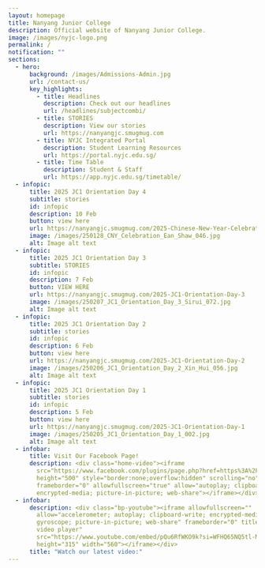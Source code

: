 ```yaml
---
layout: homepage
title: Nanyang Junior College
description: Official website of Nanyang Junior College.
image: /images/nyjc-logo.png
permalink: /
notification: ""
sections:
  - hero:
      background: /images/Admissions-Admin.jpg
      url: /contact-us/
      key_highlights:
        - title: Headlines
          description: Check out our headlines
          url: /headlines/subjectcombi/
        - title: STORIES
          description: View our stories
          url: https://nanyangjc.smugmug.com
        - title: NYJC Integrated Portal
          description: Student Learning Resources
          url: https://portal.nyjc.edu.sg/
        - title: Time Table
          description: Student & Staff
          url: https://app.nyjc.edu.sg/timetable/
  - infopic:
      title: 2025 JC1 Orientation Day 4
      subtitle: stories
      id: infopic
      description: 10 Feb
      button: view here
      url: https://nanyangjc.smugmug.com/2025-Chinese-New-Year-Celebration
      image: /images/250128_CNY_Celebration_Ean_Shaw_046.jpg
      alt: Image alt text
  - infopic:
      title: 2025 JC1 Orientation Day 3
      subtitle: STORIES
      id: infopic
      description: 7 Feb
      button: VIEW HERE
      url: https://nanyangjc.smugmug.com/2025-JC1-Orientation-Day-3
      image: /images/250207_JC1_Orientation_Day_3_Sirui_072.jpg
      alt: Image alt text
  - infopic:
      title: 2025 JC1 Orientation Day 2
      subtitle: stories
      id: infopic
      description: 6 Feb
      button: view here
      url: https://nanyangjc.smugmug.com/2025-JC1-Orientation-Day-2
      image: /images/250206_JC1_Orientation_Day_2_Xin_Hui_056.jpg
      alt: Image alt text
  - infopic:
      title: 2025 JC1 Orientation Day 1
      subtitle: stories
      id: infopic
      description: 5 Feb
      button: view here
      url: https://nanyangjc.smugmug.com/2025-JC1-Orientation-Day-1
      image: /images/250205_JC1_Orientation_Day_1_002.jpg
      alt: Image alt text
  - infobar:
      title: Visit Our Facebook Page!
      description: <div class="home-video"><iframe
        src="https://www.facebook.com/plugins/page.php?href=https%3A%2F%2Fwww.facebook.com%2FNanyangjc%2F&tabs=timeline&width=340&height=500&small_header=false&adapt_container_width=true&hide_cover=false&show_facepile=true&appId"
        height="500" style="border:none;overflow:hidden" scrolling="no"
        frameborder="0" allowfullscreen="true" allow="autoplay; clipboard-write;
        encrypted-media; picture-in-picture; web-share"></iframe></div>
  - infobar:
      description: <div class="bp-youtube"><iframe allowfullscreen=""
        allow="accelerometer; autoplay; clipboard-write; encrypted-media;
        gyroscope; picture-in-picture; web-share" frameborder="0" title="YouTube
        video player"
        src="https://www.youtube.com/embed/pQu6RfWKO9k?si=WFHQ65NQ5tl-M84f"
        height="315" width="560"></iframe></div>
      title: "Watch our latest video:"
---
```

